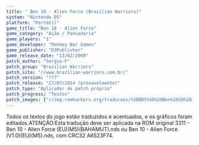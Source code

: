```yaml
---
title: " Ben 10 - Alien Force (Brazilian Warriors)"
system: "Nintendo DS"
platform: "Portátil"
game_title: "Ben 10 - Alien Force"
game_category: "Ação / Pancadaria"
game_players: "1"
game_developer: "Monkey Bar Games"
game_publisher: "D3Publisher"
game_release_date: "13/02/2009"
patch_author: "Sergio-F"
patch_group: "Brazilian Warriors"
patch_site: "//www.brazilian-warriors.com.br/"
patch_version: "???"
patch_release: "27/07/2014 (provavelmente)"
patch_type: "Aplicador de patch próprio"
patch_progress: "Textos"
patch_images: ["//img.romhackers.org/traducoes/%5BNDS%5D%20Ben%2010%20-%20Alien%20Force%20-%20Brazilian%20Warriors%20-%201.jpg","//img.romhackers.org/traducoes/%5BNDS%5D%20Ben%2010%20-%20Alien%20Force%20-%20Brazilian%20Warriors%20-%202.jpg","//img.romhackers.org/traducoes/%5BNDS%5D%20Ben%2010%20-%20Alien%20Force%20-%20Brazilian%20Warriors%20-%203.jpg"]
---
```

Todos os textos do jogo estão traduzidos e acentuados, e os gráficos foram editados.ATENÇÃO:Esta tradução deve ser aplicada na ROM original 3311 - Ben 10 - Alien Force (EU)(M5)(BAHAMUT).nds ou Ben 10 - Alien Force (V1.0)(EU)(M5).nds, com CRC32 A6523F74.